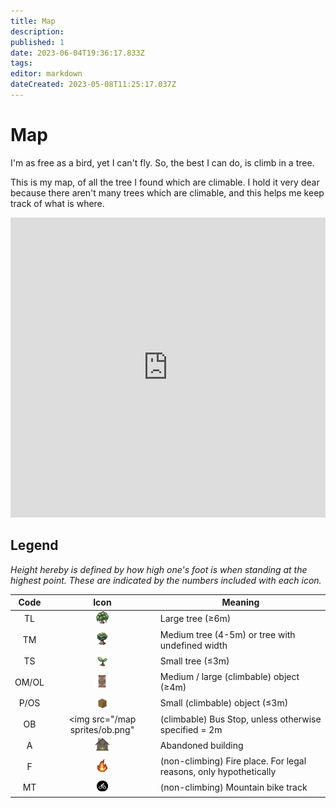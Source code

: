 ```yaml
---
title: Map
description: 
published: 1
date: 2023-06-04T19:36:17.833Z
tags: 
editor: markdown
dateCreated: 2023-05-08T11:25:17.037Z
---
```


# Map

I'm as free as a bird, yet I can't fly. So, the best I can do, is climb in a tree.

This is my map, of all the tree I found which are climable. I hold it very dear because there aren't many trees which are climable, and this helps me keep track of what is where.

<iframe style="border: 0; width: 100%; max-width: 854px; height: calc(100vh * 0.8); max-height: 480px;" src="https://www.google.com/maps/d/embed?mid=1rexbN4E9FwTg3A7drjZBdTnQAMmkUco&ehbc=2E312F" width="854" height="480"></iframe>

## Legend

*Height hereby is defined by how high one's foot is when standing at the highest point. These are indicated by the numbers included with each icon.*

|Code|Icon|Meaning|
|:-:|:-:|-|
|TL|<img src="/map sprites/tl.png" height="20">|Large tree (≥6m)|
|TM|<img src="/map sprites/t.png" height="20">|Medium tree (4-5m) or tree with undefined width|
|TS|<img src="/map sprites/ts.png" height="20">|Small tree (≤3m)|
|OM/OL|<img src="/map sprites/oml.png" height="20">|Medium / large (climbable) object (≥4m)|
|P/OS|<img src="/map sprites/os.png" height="20">|Small (climbable) object (≤3m)|
|OB|<img src="/map sprites/ob.png"|(climbable) Bus Stop, unless otherwise specified = 2m|
|A|<img src="/map sprites/a.jpg" height="20">|Abandoned building|
|F| <img src="/map sprites/f.png" height="20">|(non-climbing) Fire place. For legal reasons, only hypothetically|
|MT|<img src="/map sprites/mt.png" width = "20" height = "20">|(non-climbing) Mountain bike track|
